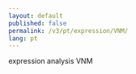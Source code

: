 ```yaml
---
layout: default
published: false
permalink: /v3/pt/expression/VNM/
lang: pt
---
```


expression analysis VNM
